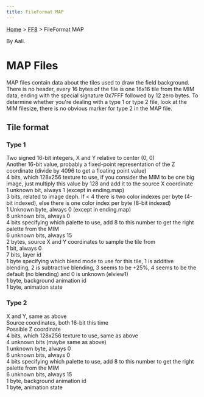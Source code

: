 ```yaml
---
title: FileFormat MAP
---
```


[Home](/Main%20Page.md) > [FF8](/FF8.md) > FileFormat MAP

By Aali.

# MAP Files

MAP files contain data about the tiles used to draw the field
background. There is no header, every 16 bytes of the file is one 16x16
tile from the MIM data, ending with the special signature 0x7FFF
followed by 12 zero bytes. To determine whether you're dealing with a
type 1 or type 2 file, look at the MIM filesize, there is no obvious
marker for type 2 in the MAP file.

## Tile format

### Type 1

Two signed 16-bit integers, X and Y relative to center (0, 0)  
Another 16-bit value, probably a fixed-point representation of the Z
coordinate (divide by 4096 to get a floating point value)  
4 bits, which 128x256 texture to use, if you consider the MIM to be one
big image, just multiply this value by 128 and add it to the source X
coordinate  
1 unknown bit, always 1 (except in ending.map)  
3 bits, related to image deph. If &lt; 4 there is two color indexes per
byte (4-bit indexed), else there is one color index per byte (8-bit
indexed)  
1 Unknown byte, always 0 (except in ending.map)  
6 unknown bits, always 0  
4 bits specifying which palette to use, add 8 to this number to get the
right palette from the MIM  
6 unknown bits, always 15  
2 bytes, source X and Y coordinates to sample the tile from  
1 bit, always 0  
7 bits, layer id  
1 byte specifying which blend mode to use for this tile, 1 is additive
blending, 2 is subtractive blending, 3 seems to be +25%, 4 seems to be
the default (no blending) and 0 is unknown (elview1)  
1 byte, background animation id  
1 byte, animation state  

### Type 2

X and Y, same as above  
Source coordinates, both 16-bit this time  
Possible Z coordinate  
4 bits, which 128x256 texture to use, same as above  
4 unknown bits (maybe same as above)  
1 unknown byte, always 0  
6 unknown bits, always 0  
4 bits specifying which palette to use, add 8 to this number to get the
right palette from the MIM  
6 unknown bits, always 15  
1 byte, background animation id  
1 byte, animation state  
